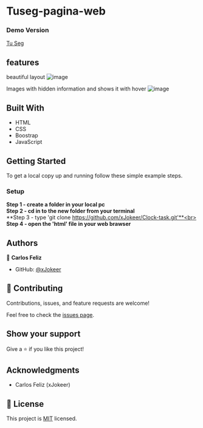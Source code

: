 # Tuseg-pagina-web


### Demo Version

[Tu Seg](https://xjokeer.github.io/Tuseg-pagina-web/)



## features
beautiful layout
![image](https://user-images.githubusercontent.com/74747182/131588135-424c7bac-a125-4941-99c1-ec6b7a4c3580.png)

Images with hidden information and shows it with hover
![image](https://user-images.githubusercontent.com/74747182/131588212-e489b07f-3f76-4fbe-9d03-c6525f657de6.png)





## Built With

- HTML
- CSS
- Boostrap
- JavaScript

## Getting Started

To get a local copy up and running follow these simple example steps.


### Setup
**Step 1 - create a folder in your local pc** <br>
**Step 2 - cd in to the new folder from your terminal**<br>
**Step 3 - type 'git clone https://github.com/xJokeer/Clock-task.git'**<br>
**Step 4 - open the 'html' file in your web brawser**

## Authors

👤 **Carlos Feliz**

- GitHub: [@xJokeer](https://github.com/xJokeer)

## 🤝 Contributing

Contributions, issues, and feature requests are welcome!

Feel free to check the [issues page](https://github.com/xJokeer/Clock-task/issues).

## Show your support

Give a ⭐️ if you like this project!

## Acknowledgments
- Carlos Feliz (xJokeer)

## 📝 License

This project is [MIT](https://github.com/git/git-scm.com/blob/main/MIT-LICENSE.txt) licensed.

